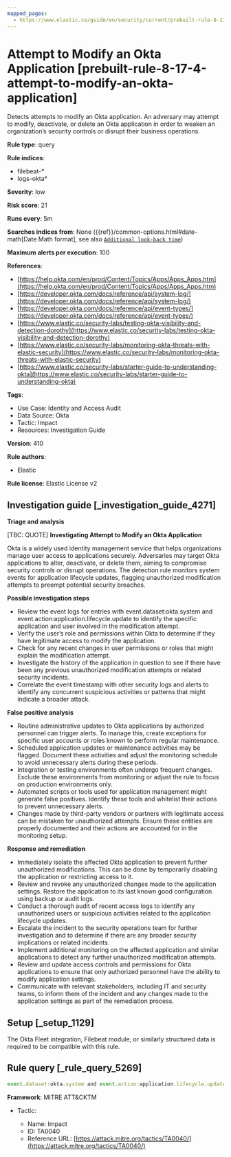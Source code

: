 ```yaml
---
mapped_pages:
  - https://www.elastic.co/guide/en/security/current/prebuilt-rule-8-17-4-attempt-to-modify-an-okta-application.html
---
```


# Attempt to Modify an Okta Application [prebuilt-rule-8-17-4-attempt-to-modify-an-okta-application]

Detects attempts to modify an Okta application. An adversary may attempt to modify, deactivate, or delete an Okta application in order to weaken an organization’s security controls or disrupt their business operations.

**Rule type**: query

**Rule indices**:

* filebeat-*
* logs-okta*

**Severity**: low

**Risk score**: 21

**Runs every**: 5m

**Searches indices from**: None ({{ref}}/common-options.html#date-math[Date Math format], see also [`Additional look-back time`](docs-content://solutions/security/detect-and-alert/create-detection-rule.md#rule-schedule))

**Maximum alerts per execution**: 100

**References**:

* [https://help.okta.com/en/prod/Content/Topics/Apps/Apps_Apps.htm](https://help.okta.com/en/prod/Content/Topics/Apps/Apps_Apps.htm)
* [https://developer.okta.com/docs/reference/api/system-log/](https://developer.okta.com/docs/reference/api/system-log/)
* [https://developer.okta.com/docs/reference/api/event-types/](https://developer.okta.com/docs/reference/api/event-types/)
* [https://www.elastic.co/security-labs/testing-okta-visibility-and-detection-dorothy](https://www.elastic.co/security-labs/testing-okta-visibility-and-detection-dorothy)
* [https://www.elastic.co/security-labs/monitoring-okta-threats-with-elastic-security](https://www.elastic.co/security-labs/monitoring-okta-threats-with-elastic-security)
* [https://www.elastic.co/security-labs/starter-guide-to-understanding-okta](https://www.elastic.co/security-labs/starter-guide-to-understanding-okta)

**Tags**:

* Use Case: Identity and Access Audit
* Data Source: Okta
* Tactic: Impact
* Resources: Investigation Guide

**Version**: 410

**Rule authors**:

* Elastic

**Rule license**: Elastic License v2

## Investigation guide [_investigation_guide_4271]

**Triage and analysis**

[TBC: QUOTE]
**Investigating Attempt to Modify an Okta Application**

Okta is a widely used identity management service that helps organizations manage user access to applications securely. Adversaries may target Okta applications to alter, deactivate, or delete them, aiming to compromise security controls or disrupt operations. The detection rule monitors system events for application lifecycle updates, flagging unauthorized modification attempts to preempt potential security breaches.

**Possible investigation steps**

* Review the event logs for entries with event.dataset:okta.system and event.action:application.lifecycle.update to identify the specific application and user involved in the modification attempt.
* Verify the user’s role and permissions within Okta to determine if they have legitimate access to modify the application.
* Check for any recent changes in user permissions or roles that might explain the modification attempt.
* Investigate the history of the application in question to see if there have been any previous unauthorized modification attempts or related security incidents.
* Correlate the event timestamp with other security logs and alerts to identify any concurrent suspicious activities or patterns that might indicate a broader attack.

**False positive analysis**

* Routine administrative updates to Okta applications by authorized personnel can trigger alerts. To manage this, create exceptions for specific user accounts or roles known to perform regular maintenance.
* Scheduled application updates or maintenance activities may be flagged. Document these activities and adjust the monitoring schedule to avoid unnecessary alerts during these periods.
* Integration or testing environments often undergo frequent changes. Exclude these environments from monitoring or adjust the rule to focus on production environments only.
* Automated scripts or tools used for application management might generate false positives. Identify these tools and whitelist their actions to prevent unnecessary alerts.
* Changes made by third-party vendors or partners with legitimate access can be mistaken for unauthorized attempts. Ensure these entities are properly documented and their actions are accounted for in the monitoring setup.

**Response and remediation**

* Immediately isolate the affected Okta application to prevent further unauthorized modifications. This can be done by temporarily disabling the application or restricting access to it.
* Review and revoke any unauthorized changes made to the application settings. Restore the application to its last known good configuration using backup or audit logs.
* Conduct a thorough audit of recent access logs to identify any unauthorized users or suspicious activities related to the application lifecycle updates.
* Escalate the incident to the security operations team for further investigation and to determine if there are any broader security implications or related incidents.
* Implement additional monitoring on the affected application and similar applications to detect any further unauthorized modification attempts.
* Review and update access controls and permissions for Okta applications to ensure that only authorized personnel have the ability to modify application settings.
* Communicate with relevant stakeholders, including IT and security teams, to inform them of the incident and any changes made to the application settings as part of the remediation process.


## Setup [_setup_1129]

The Okta Fleet integration, Filebeat module, or similarly structured data is required to be compatible with this rule.


## Rule query [_rule_query_5269]

```js
event.dataset:okta.system and event.action:application.lifecycle.update
```

**Framework**: MITRE ATT&CKTM

* Tactic:

    * Name: Impact
    * ID: TA0040
    * Reference URL: [https://attack.mitre.org/tactics/TA0040/](https://attack.mitre.org/tactics/TA0040/)



